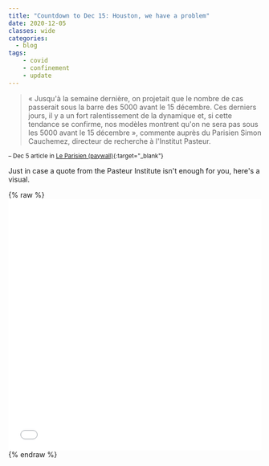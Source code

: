 ```yaml
---
title: "Countdown to Dec 15: Houston, we have a problem"
date: 2020-12-05
classes: wide
categories:
  - blog
tags:
    - covid
    - confinement
    - update
---
```

<blockquote>« Jusqu'à la semaine dernière, on projetait que le nombre de cas passerait sous la barre des 5000 avant le 15 décembre. Ces derniers jours, il y a un fort ralentissement de la dynamique et, si cette tendance se confirme, nos modèles montrent qu'on ne sera pas sous les 5000 avant le 15 décembre », commente auprès du Parisien Simon Cauchemez, directeur de recherche à l'Institut Pasteur.</blockquote>

<sup>– Dec 5 article in [Le Parisien (paywall)](https://www.leparisien.fr/societe/covid-19-les-objectifs-pour-pouvoir-deconfiner-le-15-decembre-seront-ils-atteints-05-12-2020-8412560.php){:target="_blank"}</sup>

Just in case a quote from the Pasteur Institute isn't enough for you, here's a visual.

{% raw %}<iframe width="100%" height="500" frameborder="0" scrolling="no" src="//plotly.com/~limegimlet/593.embed?showlink=false"></iframe> {% endraw %}

<!--**The numbers behind these projections**

![Pos projections](../../assets/images/2020/dec4_pos_projections.png)-->
